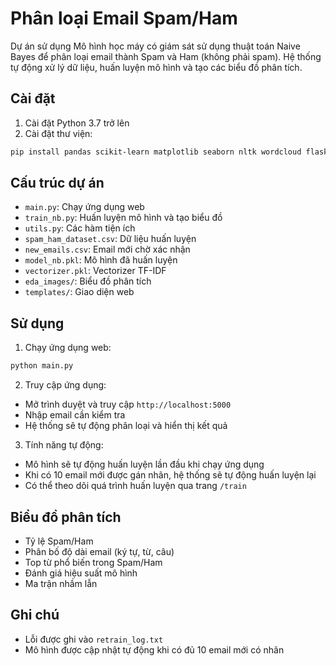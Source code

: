 # Phân loại Email Spam/Ham

Dự án sử dụng Mô hình học máy có giám sát sử dụng thuật toán Naive Bayes để phân loại email thành Spam và Ham (không phải spam). Hệ thống tự động xử lý dữ liệu, huấn luyện mô hình và tạo các biểu đồ phân tích.

## Cài đặt

1. Cài đặt Python 3.7 trở lên
2. Cài đặt thư viện:
```bash
pip install pandas scikit-learn matplotlib seaborn nltk wordcloud flask
```

## Cấu trúc dự án

- `main.py`: Chạy ứng dụng web
- `train_nb.py`: Huấn luyện mô hình và tạo biểu đồ
- `utils.py`: Các hàm tiện ích
- `spam_ham_dataset.csv`: Dữ liệu huấn luyện
- `new_emails.csv`: Email mới chờ xác nhận
- `model_nb.pkl`: Mô hình đã huấn luyện
- `vectorizer.pkl`: Vectorizer TF-IDF
- `eda_images/`: Biểu đồ phân tích
- `templates/`: Giao diện web

## Sử dụng

1. Chạy ứng dụng web:
```bash
python main.py
```

2. Truy cập ứng dụng:
- Mở trình duyệt và truy cập `http://localhost:5000`
- Nhập email cần kiểm tra
- Hệ thống sẽ tự động phân loại và hiển thị kết quả

3. Tính năng tự động:
- Mô hình sẽ tự động huấn luyện lần đầu khi chạy ứng dụng
- Khi có 10 email mới được gán nhãn, hệ thống sẽ tự động huấn luyện lại
- Có thể theo dõi quá trình huấn luyện qua trang `/train`

## Biểu đồ phân tích

- Tỷ lệ Spam/Ham
- Phân bố độ dài email (ký tự, từ, câu)
- Top từ phổ biến trong Spam/Ham
- Đánh giá hiệu suất mô hình
- Ma trận nhầm lẫn

## Ghi chú

- Lỗi được ghi vào `retrain_log.txt`
- Mô hình được cập nhật tự động khi có đủ 10 email mới có nhãn